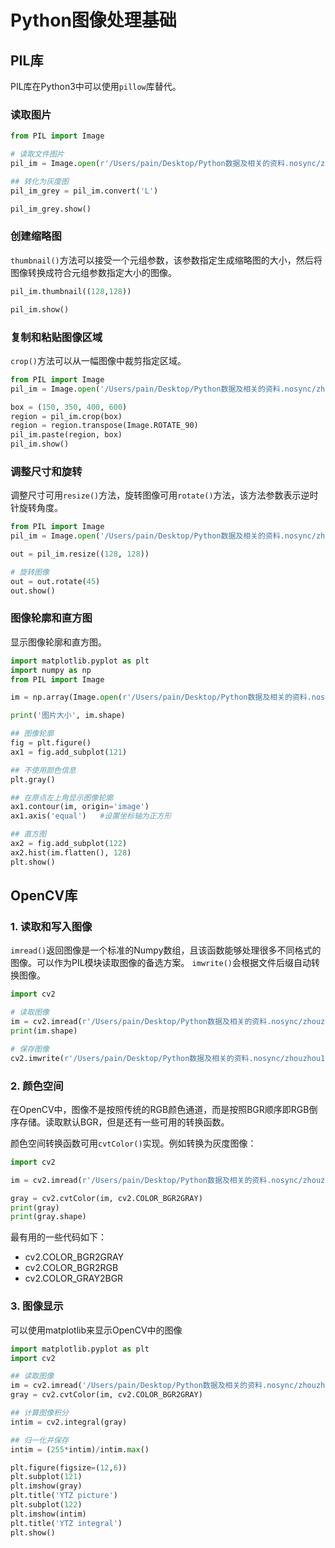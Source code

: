 # Python图像处理基础

## PIL库
PIL库在Python3中可以使用`pillow`库替代。

### 读取图片
```python
from PIL import Image

# 读取文件图片
pil_im = Image.open(r'/Users/pain/Desktop/Python数据及相关的资料.nosync/zhouzhou.jpg')

## 转化为灰度图
pil_im_grey = pil_im.convert('L')

pil_im_grey.show()
```

### 创建缩略图
`thumbnail()`方法可以接受一个元组参数，该参数指定生成缩略图的大小，然后将图像转换成符合元组参数指定大小的图像。
```python
pil_im.thumbnail((128,128))

pil_im.show()
```

### 复制和粘贴图像区域
`crop()`方法可以从一幅图像中裁剪指定区域。
```python
from PIL import Image
pil_im = Image.open('/Users/pain/Desktop/Python数据及相关的资料.nosync/zhouzhou.jpg')

box = (150, 350, 400, 600)
region = pil_im.crop(box)
region = region.transpose(Image.ROTATE_90)
pil_im.paste(region, box)
pil_im.show()
```

### 调整尺寸和旋转
调整尺寸可用`resize()`方法，旋转图像可用`rotate()`方法，该方法参数表示逆时针旋转角度。
```python
from PIL import Image
pil_im = Image.open('/Users/pain/Desktop/Python数据及相关的资料.nosync/zhouzhou.jpg')

out = pil_im.resize((128, 128))

# 旋转图像
out = out.rotate(45)
out.show()
```

### 图像轮廓和直方图
显示图像轮廓和直方图。
```python
import matplotlib.pyplot as plt
import numpy as np
from PIL import Image

im = np.array(Image.open(r'/Users/pain/Desktop/Python数据及相关的资料.nosync/zhouzhou.jpg').convert('L'))

print('图片大小', im.shape)

## 图像轮廓
fig = plt.figure()
ax1 = fig.add_subplot(121)

## 不使用颜色信息
plt.gray()

## 在原点左上角显示图像轮廓
ax1.contour(im, origin='image')
ax1.axis('equal')   #设置坐标轴为正方形

## 直方图
ax2 = fig.add_subplot(122)
ax2.hist(im.flatten(), 128)
plt.show()
```

## OpenCV库

### 1. 读取和写入图像
`imread()`返回图像是一个标准的Numpy数组，且该函数能够处理很多不同格式的图像。可以作为PIL模块读取图像的备选方案。
`imwrite()`会根据文件后缀自动转换图像。

```python
import cv2

# 读取图像
im = cv2.imread(r'/Users/pain/Desktop/Python数据及相关的资料.nosync/zhouzhou.jpg')
print(im.shape)

# 保存图像
cv2.imwrite(r'/Users/pain/Desktop/Python数据及相关的资料.nosync/zhouzhou1.jpg', im)
```

### 2. 颜色空间
在OpenCV中，图像不是按照传统的RGB颜色通道，而是按照BGR顺序即RGB倒序存储。读取默认BGR，但是还有一些可用的转换函数。

颜色空间转换函数可用`cvtColor()`实现。例如转换为灰度图像：
```python
import cv2

im = cv2.imread(r'/Users/pain/Desktop/Python数据及相关的资料.nosync/zhouzhou.jpg')

gray = cv2.cvtColor(im, cv2.COLOR_BGR2GRAY)
print(gray)
print(gray.shape)
```
最有用的一些代码如下： 
+ cv2.COLOR_BGR2GRAY
+ cv2.COLOR_BGR2RGB
+ cv2.COLOR_GRAY2BGR

### 3. 图像显示
可以使用matplotlib来显示OpenCV中的图像
```python
import matplotlib.pyplot as plt
import cv2

## 读取图像
im = cv2.imread('/Users/pain/Desktop/Python数据及相关的资料.nosync/zhouzhou.jpg')
gray = cv2.cvtColor(im, cv2.COLOR_BGR2GRAY)

## 计算图像积分
intim = cv2.integral(gray)

## 归一化并保存
intim = (255*intim)/intim.max()

plt.figure(figsize=(12,6))
plt.subplot(121)
plt.imshow(gray)
plt.title('YTZ picture')
plt.subplot(122)
plt.imshow(intim)
plt.title('YTZ integral')
plt.show()
```